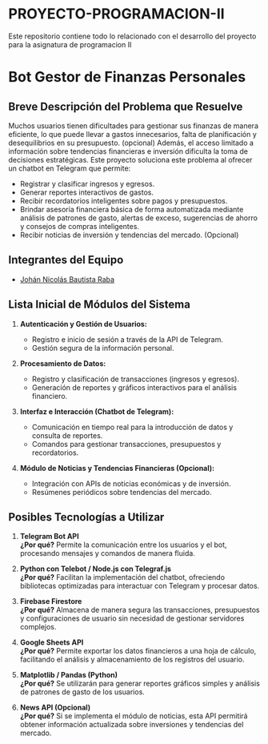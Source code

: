 # PROYECTO-PROGRAMACION-II
Este repositorio contiene todo lo relacionado con el desarrollo del proyecto para la asignatura de programacion II

# Bot Gestor de Finanzas Personales

## Breve Descripción del Problema que Resuelve

Muchos usuarios tienen dificultades para gestionar sus finanzas de manera eficiente, lo que puede llevar a gastos innecesarios, falta de planificación y desequilibrios en su presupuesto. (opcional) Además, el acceso limitado a información sobre tendencias financieras e inversión dificulta la toma de decisiones estratégicas. Este proyecto soluciona este problema al ofrecer un chatbot en Telegram que permite:
- Registrar y clasificar ingresos y egresos.
- Generar reportes interactivos de gastos.
- Recibir recordatorios inteligentes sobre pagos y presupuestos.
- Brindar asesoría financiera básica de forma automatizada mediante análisis de patrones de gasto, alertas de exceso, sugerencias de ahorro y consejos de 
  compras inteligentes.
- Recibir noticias de inversión y tendencias del mercado. (Opcional) 

## Integrantes del Equipo

- [Johán Nicolás Bautista Raba](https://github.com/NicolasBautista4037)

## Lista Inicial de Módulos del Sistema

1. **Autenticación y Gestión de Usuarios:**  
   - Registro e inicio de sesión a través de la API de Telegram.  
   - Gestión segura de la información personal.

2. **Procesamiento de Datos:**  
   - Registro y clasificación de transacciones (ingresos y egresos).  
   - Generación de reportes y gráficos interactivos para el análisis financiero.

3. **Interfaz e Interacción (Chatbot de Telegram):**  
   - Comunicación en tiempo real para la introducción de datos y consulta de reportes.  
   - Comandos para gestionar transacciones, presupuestos y recordatorios.

4. **Módulo de Noticias y Tendencias Financieras (Opcional):**  
   - Integración con APIs de noticias económicas y de inversión.
   - Resúmenes periódicos sobre tendencias del mercado.

## **Posibles Tecnologías a Utilizar**   
1. **Telegram Bot API**  
   **¿Por qué?** Permite la comunicación entre los usuarios y el bot, procesando mensajes y comandos de manera fluida.  

2. **Python con Telebot / Node.js con Telegraf.js**  
   **¿Por qué?** Facilitan la implementación del chatbot, ofreciendo bibliotecas optimizadas para interactuar con Telegram y procesar datos.  

3. **Firebase Firestore**  
   **¿Por qué?** Almacena de manera segura las transacciones, presupuestos y configuraciones de usuario sin necesidad de gestionar servidores complejos.  

4. **Google Sheets API**  
   **¿Por qué?** Permite exportar los datos financieros a una hoja de cálculo, facilitando el análisis y almacenamiento de los registros del usuario.  

5. **Matplotlib / Pandas (Python)**  
   **¿Por qué?** Se utilizarán para generar reportes gráficos simples y análisis de patrones de gasto de los usuarios.  

6. **News API (Opcional)**  
   **¿Por qué?** Si se implementa el módulo de noticias, esta API permitirá obtener información actualizada sobre inversiones y tendencias del mercado.  



